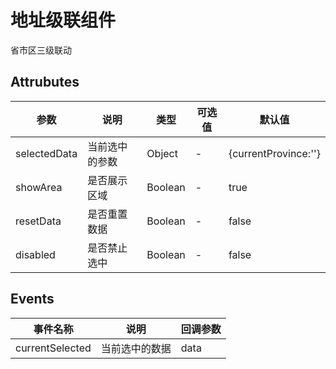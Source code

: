 <!--
 * @Author: wang_yechao
 * @Date: 2020-02-25 22:41:03
 -->

# 地址级联组件

省市区三级联动

## Attrubutes

| 参数         | 说明           | 类型    | 可选值 | 默认值               |
| ------------ | -------------- | ------- | ------ | -------------------- |
| selectedData | 当前选中的参数 | Object  | -      | {currentProvince:''} |
| showArea     | 是否展示区域   | Boolean | -      | true                 |
| resetData    | 是否重置数据   | Boolean | -      | false                |
| disabled     | 是否禁止选中   | Boolean | -      | false                |

## Events

| 事件名称        | 说明           | 回调参数 |
| --------------- | -------------- | -------- |
| currentSelected | 当前选中的数据 | data     |
